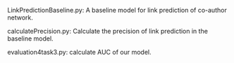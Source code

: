 LinkPredictionBaseline.py: A baseline model for link prediction of co-author network.

calculatePrecision.py: Calculate the precision of link prediction in the baseline model.

evaluation4task3.py: calculate AUC of our model.

